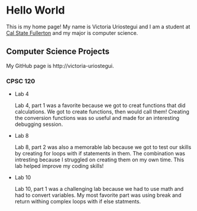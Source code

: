 # Hello World

This is my home page! My name is Victoria Uriostegui and I am a student at [Cal State Fullerton](http://www.fullerton.edu/) and my major is computer science.

## Computer Science Projects

My GitHub page is http://victoria-uriostegui.

### CPSC 120

* Lab 4

    Lab 4, part 1 was a favorite because we got to creat functions that did calculations.
    We got to create functions, then would call them! Creating the conversion functions 
    was so useful and made for an interesting debugging session.

* Lab 8

    Lab 8, part 2 was also a memorable lab because we got to test our skills by creating 
    for loops with if statements in them. The combination was intresting because I 
    struggled on creating them on my own time. This lab helped improve my coding skills!

* Lab 10

    Lab 10, part 1 was a challenging lab because we had to use math and had to convert
    variables. My most favorite part was using break and return withing complex loops
    with if else statments.
